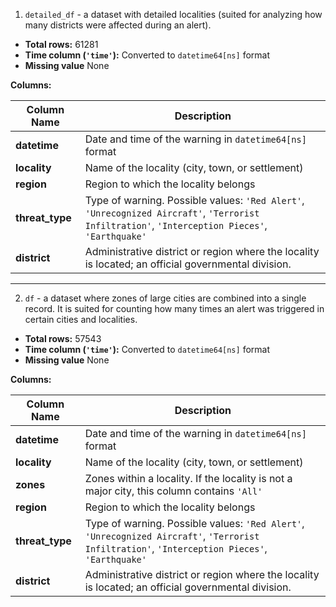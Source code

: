 
1. `detailed_df` - a dataset with detailed localities (suited for analyzing how many districts were affected during an alert).

- **Total rows:** 61281
- **Time column (`'time'`):** Converted to `datetime64[ns]` format  
- **Missing value** None  

**Columns:**

| Column Name | Description |
|-------------|------------|
| **datetime** | Date and time of the warning in `datetime64[ns]` format |
| **locality** | Name of the locality (city, town, or settlement) |
| **region** | Region to which the locality belongs |
| **threat_type** | Type of warning. Possible values: `'Red Alert'`, `'Unrecognized Aircraft'`, `'Terrorist Infiltration'`, `'Interception Pieces'`, `'Earthquake'` |
| **district** | Administrative district or region where the locality is located; an official governmental division. |

---

2. `df` - a dataset where zones of large cities are combined into a single record. It is suited for counting how many times an alert was triggered in certain cities and localities.

- **Total rows:** 57543
- **Time column (`'time'`):** Converted to `datetime64[ns]` format  
- **Missing value** None  

**Columns:**

| Column Name | Description |
|-------------|------------|
| **datetime** | Date and time of the warning in `datetime64[ns]` format |
| **locality** | Name of the locality (city, town, or settlement) |
| **zones** | Zones within a locality. If the locality is not a major city, this column contains `'All'` |
| **region** | Region to which the locality belongs |
| **threat_type** | Type of warning. Possible values: `'Red Alert'`, `'Unrecognized Aircraft'`, `'Terrorist Infiltration'`, `'Interception Pieces'`, `'Earthquake'` |
| **district** | Administrative district or region where the locality is located; an official governmental division. |


